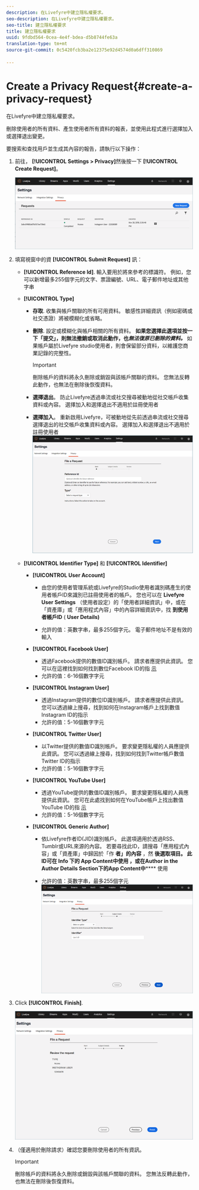 ```yaml
---
description: 在Livefyre中建立隱私權要求。
seo-description: 在Livefyre中建立隱私權要求。
seo-title: 建立隱私權要求
title: 建立隱私權要求
uuid: 9fdbd564-0cea-4e4f-bdea-d5b8744fe63a
translation-type: tm+mt
source-git-commit: 0c5420fcb3ba2e12375e92d4574d0a6dff310869

---
```



# Create a Privacy Request{#create-a-privacy-request}

在Livefyre中建立隱私權要求。

刪除使用者的所有資料、產生使用者所有資料的報表，並使用此程式進行選擇加入或選擇退出變更。

要搜索和查找用戶並生成其內容的報告，請執行以下操作：

1. 前往， **[!UICONTROL Settings > Privacy]**&#x200B;然後按一下 **[!UICONTROL Create Request]**。

   ![](assets/privacypage1.png)

1. 填寫視窗中的資 **[!UICONTROL Submit Request]** 訊：

   * **[!UICONTROL Reference Id]**. 輸入要用於將來參考的標識符。 例如，您可以新增最多255個字元的文字、票證編號、URL、電子郵件地址或其他字串
   * **[!UICONTROL Type]**

      * **存取**. 收集與帳戶關聯的所有可用資料。 敏感性詳細資訊（例如密碼或社交憑證）將被模糊化或省略。

      * **刪除**. 設定或模糊化與帳戶相關的所有資料。 **如果您選擇此選項並按一下「提交」，則無法撤銷或取消此動作，也&#x200B;*無法復原已刪除的資料。*** 如果帳戶屬於Livefyre studio使用者，則會保留部分資料，以維護您商業記錄的完整性。

         >[!IMPORTANT]
         >
         >刪除帳戶的資料將永久刪除或銷毀與該帳戶關聯的資料。 您無法反轉此動作，也無法在刪除後恢復資料。

      * **選擇退出**。 防止Livefyre透過串流或社交搜尋被動地從社交帳戶收集資料或內容。 選擇加入和選擇退出不適用於註冊使用者
      * **選擇加入**。 重新啟用Livefyre，可被動地從先前透過串流或社交搜尋選擇退出的社交帳戶收集資料或內容。 選擇加入和選擇退出不適用於註冊使用者
      ![](assets/privacypage2.png)

   * **[!UICONTROL Identifier Type]** 和 **[!UICONTROL Identifier]**

      * **[!UICONTROL User Account]**

         * 由您的使用者管理系統或Livefyre的Studio使用者識別碼產生的使用者帳戶ID來識別已註冊使用者的帳戶。 您也可以在 **Livefyre** **User Settings** （使用者設定）的「使用者詳細資訊」中，或在「資產庫」或「應用程式內容」中的內容詳細資訊中，找 **到使用者帳戶ID** ( **User Details)**

         * 允許的值：英數字串，最多255個字元。 電子郵件地址不是有效的輸入
      * **[!UICONTROL Facebook User]**

         * 透過Facebook提供的數值ID識別帳戶。 請求者應提供此資訊。 您可以在這裡找到如何找到數位Facebook ID的指 [示](https://www.facebook.com/help/1397933243846983?helpref=faq_content)
         * 允許的值：6-16個數字字元
      * **[!UICONTROL Instagram User]**

         * 透過Instagram提供的數位ID識別帳戶。 請求者應提供此資訊。 您可以透過線上搜尋，找到如何在Instagram帳戶上找到數值Instagram ID的指示
         * 允許的值：5-16個數字字元
      * **[!UICONTROL Twitter User]**

         * 以Twitter提供的數值ID識別帳戶。 要求變更隱私權的人員應提供此資訊。 您可以透過線上搜尋，找到如何找到Twitter帳戶數值Twitter ID的指示
         * 允許的值：5-16個數字字元
      * **[!UICONTROL YouTube User]**

         * 透過YouTube提供的數值ID識別帳戶。 要求變更隱私權的人員應提供此資訊。 您可在此處找到如何在YouTube帳戶上找出數值YouTube ID的指 [示](https://support.google.com/youtube/answer/3250431?hl=en)
         * 允許的值：5-16個數字字元
      * **[!UICONTROL Generic Author]**

         * 依Livefyre作者ID(JID)識別帳戶。 此選項適用於透過RSS、Tumblr或URL來源的內容。 若要尋找此ID，請搜尋「應用程式內容」或「資產庫」中歸因於「作 **者」的內容** ，然 ****&#x200B;後選取項目。 此ID可在 **Info** 下的 **App Content中使用** ，或在Author **in the Author Details Section下的App Content中********** 使用

         * 允許的值：英數字串，最多255個字元
         ![](assets/privacypage3.png)








1. Click **[!UICONTROL Finish]**.

   ![](assets/privacypage4.png)

1. （僅適用於刪除請求）確認您要刪除使用者的所有資訊。

   >[!IMPORTANT]
   >
   >刪除帳戶的資料將永久刪除或銷毀與該帳戶關聯的資料。 您無法反轉此動作，也無法在刪除後恢復資料。

